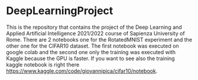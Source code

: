 # DeepLearningProject
This is the repository that contains the project of the Deep Learning and Applied Artificial Intelligence 2021/2022 course of Sapienza University of Rome. There are 2 notebooks one for the RotatedMNIST experiment and the other one for the CIFAR10 dataset. The first notebook was executed on google colab and the second one only the training was executed with Kaggle because the GPU is faster. If you want to see also the training kaggle notebook is right there https://www.kaggle.com/code/giovannipica/cifar10/notebook.
